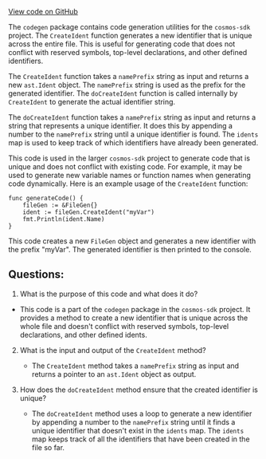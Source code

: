 [View code on GitHub](https://github.com/cosmos/cosmos-sdk/blob/main/depinject/internal/codegen/ident.go)

The `codegen` package contains code generation utilities for the `cosmos-sdk` project. The `CreateIdent` function generates a new identifier that is unique across the entire file. This is useful for generating code that does not conflict with reserved symbols, top-level declarations, and other defined identifiers.

The `CreateIdent` function takes a `namePrefix` string as input and returns a new `ast.Ident` object. The `namePrefix` string is used as the prefix for the generated identifier. The `doCreateIdent` function is called internally by `CreateIdent` to generate the actual identifier string.

The `doCreateIdent` function takes a `namePrefix` string as input and returns a string that represents a unique identifier. It does this by appending a number to the `namePrefix` string until a unique identifier is found. The `idents` map is used to keep track of which identifiers have already been generated.

This code is used in the larger `cosmos-sdk` project to generate code that is unique and does not conflict with existing code. For example, it may be used to generate new variable names or function names when generating code dynamically. Here is an example usage of the `CreateIdent` function:

```
func generateCode() {
    fileGen := &FileGen{}
    ident := fileGen.CreateIdent("myVar")
    fmt.Println(ident.Name)
}
```

This code creates a new `FileGen` object and generates a new identifier with the prefix "myVar". The generated identifier is then printed to the console.
## Questions: 
 1. What is the purpose of this code and what does it do?
   - This code is a part of the `codegen` package in the `cosmos-sdk` project. It provides a method to create a new identifier that is unique across the whole file and doesn't conflict with reserved symbols, top-level declarations, and other defined idents.

2. What is the input and output of the `CreateIdent` method?
   - The `CreateIdent` method takes a `namePrefix` string as input and returns a pointer to an `ast.Ident` object as output.

3. How does the `doCreateIdent` method ensure that the created identifier is unique?
   - The `doCreateIdent` method uses a loop to generate a new identifier by appending a number to the `namePrefix` string until it finds a unique identifier that doesn't exist in the `idents` map. The `idents` map keeps track of all the identifiers that have been created in the file so far.